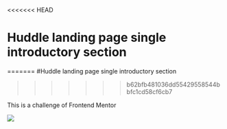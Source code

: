 <<<<<<< HEAD
# Huddle landing page single introductory section
=======
#Huddle landing page single introductory section
>>>>>>> b62bfb481036dd55429558544bbfc1cd58cf6cb7

This is a challenge of Frontend Mentor

![](https://repository-images.githubusercontent.com/265690051/512fc800-9ab7-11ea-9440-f70056373cef)